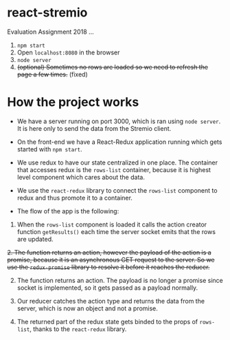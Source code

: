 # react-stremio
Evaluation Assignment 2018
...
1. `npm start`
2. Open `localhost:8080` in the browser
3. `node server`
4. ~~(optional) Sometimes no rows are loaded so we need to refresh the page a few times.~~ (fixed)

# How the project works
* We have a server running on port 3000, which is ran using `node server`. It is here only to send the data from the Stremio client.

* On the front-end we have a React-Redux application running which gets started with `npm start`.

* We use redux to have our state centralized in one place. The container that accesses redux is the `rows-list` container, because it is highest level component which cares about the data.

* We use the `react-redux` library to connect the `rows-list` component to redux and thus promote it to a container.

*  The flow of the app is the following:
1. When the `rows-list` component is loaded it calls the action creator function `getResults()` each time the server socket emits that the rows are updated.

~~2. The function returns an action, however the payload of the action is a promise, because it is an asynchronous GET request to the server. So we use the `redux-promise` library to resolve it before it reaches the reducer.~~

2. The function returns an action. The payload is no longer a promise since socket is implemented, so it gets passed as a payload normally.

3. Our reducer catches the action type and returns the data from the server, which is now an object and not a promise.

4. The returned part of the redux state gets binded to the props of `rows-list`, thanks to the `react-redux` library.
